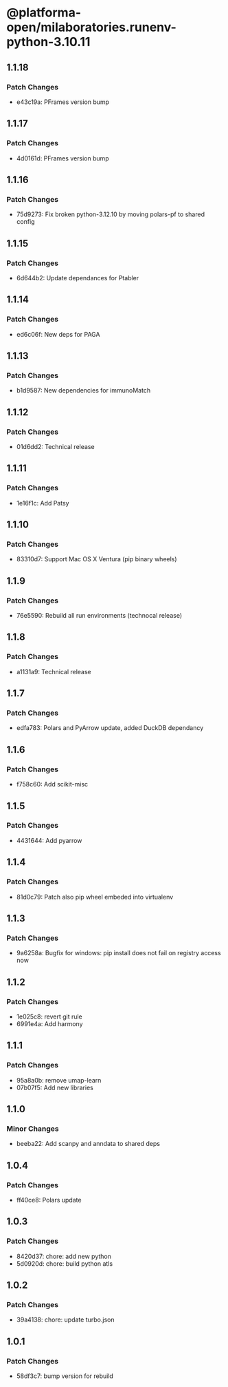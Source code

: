 # @platforma-open/milaboratories.runenv-python-3.10.11

## 1.1.18

### Patch Changes

- e43c19a: PFrames version bump

## 1.1.17

### Patch Changes

- 4d0161d: PFrames version bump

## 1.1.16

### Patch Changes

- 75d9273: Fix broken python-3.12.10 by moving polars-pf to shared config

## 1.1.15

### Patch Changes

- 6d644b2: Update dependances for Ptabler

## 1.1.14

### Patch Changes

- ed6c06f: New deps for PAGA

## 1.1.13

### Patch Changes

- b1d9587: New dependencies for immunoMatch

## 1.1.12

### Patch Changes

- 01d6dd2: Technical release

## 1.1.11

### Patch Changes

- 1e16f1c: Add Patsy

## 1.1.10

### Patch Changes

- 83310d7: Support Mac OS X Ventura (pip binary wheels)

## 1.1.9

### Patch Changes

- 76e5590: Rebuild all run environments (technocal release)

## 1.1.8

### Patch Changes

- a1131a9: Technical release

## 1.1.7

### Patch Changes

- edfa783: Polars and PyArrow update, added DuckDB dependancy

## 1.1.6

### Patch Changes

- f758c60: Add scikit-misc

## 1.1.5

### Patch Changes

- 4431644: Add pyarrow

## 1.1.4

### Patch Changes

- 81d0c79: Patch also pip wheel embeded into virtualenv

## 1.1.3

### Patch Changes

- 9a6258a: Bugfix for windows: pip install does not fail on registry access now

## 1.1.2

### Patch Changes

- 1e025c8: revert git rule
- 6991e4a: Add harmony

## 1.1.1

### Patch Changes

- 95a8a0b: remove umap-learn
- 07b07f5: Add new libraries

## 1.1.0

### Minor Changes

- beeba22: Add scanpy and anndata to shared deps

## 1.0.4

### Patch Changes

- ff40ce8: Polars update

## 1.0.3

### Patch Changes

- 8420d37: chore: add new python
- 5d0920d: chore: build python atls

## 1.0.2

### Patch Changes

- 39a4138: chore: update turbo.json

## 1.0.1

### Patch Changes

- 58df3c7: bump version for rebuild

